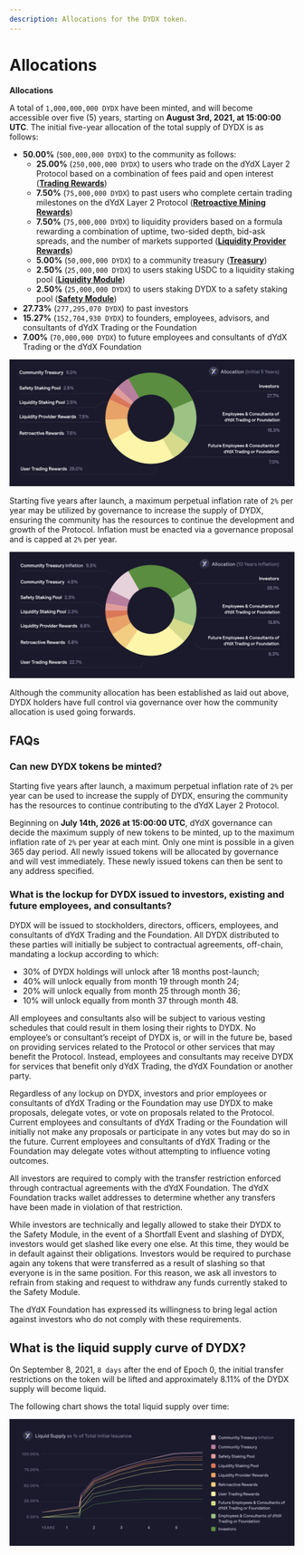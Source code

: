 ```yaml
---
description: Allocations for the DYDX token.
---
```


# Allocations

**Allocations**

A total of `1,000,000,000 DYDX` have been minted, and will become accessible over five (5) years, starting on **August 3rd, 2021, at 15:00:00 UTC**. The initial five-year allocation of the total supply of DYDX is as follows:

* **50.00%** (`500,000,000 DYDX`) to the community as follows:
  * **25.00%** (`250,000,000 DYDX`) to users who trade on the dYdX Layer 2 Protocol based on a combination of fees paid and open interest ([**Trading Rewards**](../rewards/trading-rewards.md))
  * **7.50%** (`75,000,000 DYDX`) to past users who complete certain trading milestones on the dYdX Layer 2 Protocol ([**Retroactive Mining Rewards**](../rewards/retroactive-mining-rewards.md))
  * **7.50%** (`75,000,000 DYDX`) to liquidity providers based on a formula rewarding a combination of uptime, two-sided depth, bid-ask spreads, and the number of markets supported ([**Liquidity Provider Rewards**](../rewards/liquidity-provider-rewards.md))
  * **5.00%** (`50,000,000 DYDX`) to a community treasury ([**Treasury**](community-treasury.md))
  * **2.50%** (`25,000,000 DYDX`) to users staking USDC to a liquidity staking pool ([**Liquidity Module**](../staking-pools/liquidity-staking-pool.md))
  * **2.50%** (`25,000,000 DYDX`) to users staking DYDX to a safety staking pool ([**Safety Module**](../staking-pools/safety-staking-pool.md))
* **27.73%** (`277,295,070 DYDX`) to past investors
* **15.27%** (`152,704,930 DYDX`) to founders, employees, advisors, and consultants of dYdX Trading or the Foundation
* **7.00%** (`70,000,000 DYDX`) to future employees and consultants of dYdX Trading or the dYdX Foundation&#x20;

![](<../.gitbook/assets/DYDX Allocations (Initial 5 Years).png>)

Starting five years after launch, a maximum perpetual inflation rate of `2%` per year may be utilized by governance to increase the supply of DYDX, ensuring the community has the resources to continue the development and growth of the Protocol. Inflation must be enacted via a governance proposal and is capped at `2%` per year.

![](<../.gitbook/assets/Allocation 10 Years Inflation (1).png>)

Although the community allocation has been established as laid out above, DYDX holders have full control via governance over how the community allocation is used going forwards.

## **FAQs**

### **Can new DYDX tokens be minted?**

Starting five years after launch, a maximum perpetual inflation rate of `2%` per year can be used to increase the supply of DYDX, ensuring the community has the resources to continue contributing to the dYdX Layer 2 Protocol.

Beginning on **July 14th, 2026 at 15:00:00 UTC**, dYdX governance can decide the maximum supply of new tokens to be minted, up to the maximum inflation rate of `2%` per year at each mint. Only one mint is possible in a given 365 day period. All newly issued tokens will be allocated by governance and will vest immediately. These newly issued tokens can then be sent to any address specified.

### **What is the lockup for DYDX issued to investors, existing and future employees, and consultants?**

DYDX will be issued to stockholders, directors, officers, employees, and consultants of dYdX Trading and the Foundation. All DYDX distributed to these parties will initially be subject to contractual agreements, off-chain, mandating a lockup according to which:

* 30% of DYDX holdings will unlock after 18 months post-launch;
* 40% will unlock equally from month 19 through month 24;
* 20% will unlock equally from month 25 through month 36;
* 10% will unlock equally from month 37 through month 48.

All employees and consultants also will be subject to various vesting schedules that could result in them losing their rights to DYDX. No employee’s or consultant’s receipt of DYDX is, or will in the future be, based on providing services related to the Protocol or other services that may benefit the Protocol. Instead, employees and consultants may receive DYDX for services that benefit only dYdX Trading, the dYdX Foundation or another party.

Regardless of any lockup on DYDX, investors and prior employees or consultants of dYdX Trading or the Foundation may use DYDX to make proposals, delegate votes, or vote on proposals related to the Protocol. Current employees and consultants of dYdX Trading or the Foundation will initially not make any proposals or participate in any votes but may do so in the future. Current employees and consultants of dYdX Trading or the Foundation may delegate votes without attempting to influence voting outcomes.

All investors are required to comply with the transfer restriction enforced through contractual agreements with the dYdX Foundation. The dYdX Foundation tracks wallet addresses to determine whether any transfers have been made in violation of that restriction.

While investors are technically and legally allowed to stake their DYDX to the Safety Module, in the event of a Shortfall Event and slashing of DYDX, investors would get slashed like every one else. At this time, they would be in default against their obligations. Investors would be required to purchase again any tokens that were transferred as a result of slashing so that everyone is in the same position. For this reason, we ask all investors to refrain from staking and request to withdraw any funds currently staked to the Safety Module.

The dYdX Foundation has expressed its willingness to bring legal action against investors who do not comply with these requirements.

## What is the liquid supply curve of DYDX?

On September 8, 2021, `8 days` after the end of Epoch 0, the initial transfer restrictions on the token will be lifted and approximately 8.11% of the DYDX supply will become liquid.&#x20;

The following chart shows the total liquid supply over time:

![](<../.gitbook/assets/Liquid Supply Schedule (2).png>)
